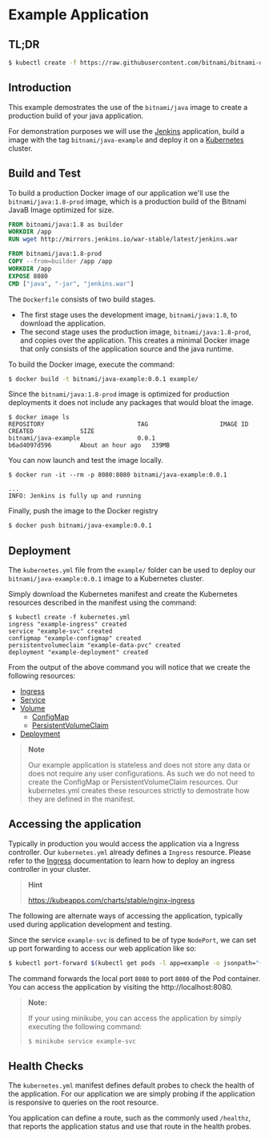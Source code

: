 # Example Application

## TL;DR

```bash
$ kubectl create -f https://raw.githubusercontent.com/bitnami/bitnami-docker-java/master/example/kubernetes.yml
```

## Introduction

This example demostrates the use of the `bitnami/java` image to create a production build of your java application.

For demonstration purposes we will use the [Jenkins](https://jenkins.io/) application, build a image with the tag `bitnami/java-example` and deploy it on a [Kubernetes](https://kubernetes.io) cluster.

## Build and Test

To build a production Docker image of our application we'll use the `bitnami/java:1.8-prod` image, which is a production build of the Bitnami JavaB Image optimized for size.

```Dockerfile
FROM bitnami/java:1.8 as builder
WORKDIR /app
RUN wget http://mirrors.jenkins.io/war-stable/latest/jenkins.war

FROM bitnami/java:1.8-prod
COPY --from=builder /app /app
WORKDIR /app
EXPOSE 8080
CMD ["java", "-jar", "jenkins.war"]
```

The `Dockerfile` consists of two build stages.

* The first stage uses the development image, `bitnami/java:1.8`, to download the application.
* The second stage uses the production image, `bitnami/java:1.8-prod`, and copies over the application. This creates a minimal Docker image that only consists of the application source and the java runtime.

To build the Docker image, execute the command:

```bash
$ docker build -t bitnami/java-example:0.0.1 example/
```

Since the `bitnami/java:1.8-prod` image is optimized for production deployments it does not include any packages that would bloat the image.

```console
$ docker image ls
REPOSITORY                          TAG                    IMAGE ID            CREATED             SIZE
bitnami/java-example                0.0.1                  b6ad4097d596        About an hour ago   339MB
```

You can now launch and test the image locally.

```console
$ docker run -it --rm -p 8080:8080 bitnami/java-example:0.0.1

...
INFO: Jenkins is fully up and running
```

Finally, push the image to the Docker registry

```bash
$ docker push bitnami/java-example:0.0.1
```

## Deployment

The `kubernetes.yml` file from the `example/` folder can be used to deploy our `bitnami/java-example:0.0.1` image to a Kubernetes cluster.

Simply download the Kubernetes manifest and create the Kubernetes resources described in the manifest using the command:

```console
$ kubectl create -f kubernetes.yml
ingress "example-ingress" created
service "example-svc" created
configmap "example-configmap" created
persistentvolumeclaim "example-data-pvc" created
deployment "example-deployment" created
```

From the output of the above command you will notice that we create the following resources:

 - [Ingress](https://kubernetes.io/docs/concepts/services-networking/ingress/)
 - [Service](https://kubernetes.io/docs/concepts/services-networking/service/)
 - [Volume](https://kubernetes.io/docs/concepts/storage/volumes/)
    + [ConfigMap](https://kubernetes.io/docs/concepts/storage/volumes/#projected)
    + [PersistentVolumeClaim](https://kubernetes.io/docs/concepts/storage/volumes/#persistentvolumeclaim)
 - [Deployment](https://kubernetes.io/docs/concepts/workloads/controllers/deployment/)

> **Note**
>
> Our example application is stateless and does not store any data or does not require any user configurations. As such we do not need to create the ConfigMap or PersistentVolumeClaim resources. Our kubernetes.yml creates these resources strictly to demostrate how they are defined in the manifest.

## Accessing the application

Typically in production you would access the application via a Ingress controller. Our `kubernetes.yml` already defines a `Ingress` resource. Please refer to the [Ingress](https://kubernetes.io/docs/concepts/services-networking/ingress/) documentation to learn how to deploy an ingress controller in your cluster.

> **Hint**
>
> https://kubeapps.com/charts/stable/nginx-ingress

The following are alternate ways of accessing the application, typically used during application development and testing.

Since the service `example-svc` is defined to be of type `NodePort`, we can set up port forwarding to access our web application like so:

```bash
$ kubectl port-forward $(kubectl get pods -l app=example -o jsonpath="{ .items[0].metadata.name }") 8080:8080
```

The command forwards the local port `8080` to port `8080` of the Pod container. You can access the application by visiting the http://localhost:8080.

> **Note:**
>
> If your using minikube, you can access the application by simply executing the following command:
>
> ```bash
> $ minikube service example-svc
> ```

## Health Checks

The `kubernetes.yml` manifest defines default probes to check the health of the application. For our application we are simply probing if the application is responsive to queries on the root resource.

You application can define a route, such as the commonly used `/healthz`, that reports the application status and use that route in the health probes.
